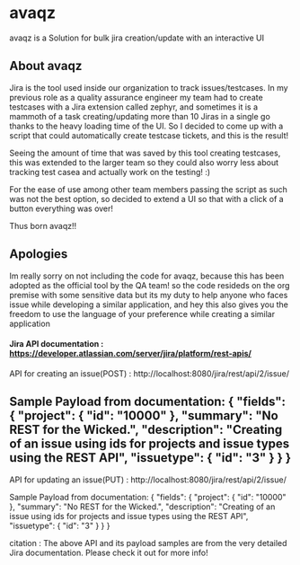 # avaqz
avaqz is a Solution for bulk jira creation/update with an interactive UI

## About avaqz
Jira is the tool used inside our organization to track issues/testcases. In my previous role as a quality assurance engineer my team had to create testcases with
a Jira extension called zephyr, and sometimes it is a mammoth of a task creating/updating more than 10 Jiras in a single go thanks to the heavy loading time of the UI.
So I decided to come up with a script that could automatically create  testcase tickets, and this is the result!

Seeing the amount of time that was saved by this tool creating testcases, this was extended to the larger team so they could also worry less about tracking test casea and actually work on the testing! :)

For the ease of use among other team members passing the script as such was not the best option, so decided to extend a UI so that with a click of a button everything was over!

Thus born avaqz!!

## Apologies
Im really sorry on not including the code for avaqz, because this has been adopted as the official tool by the QA team! so the code resideds on the org premise with some sensitive data but its my duty to help anyone who faces issue while developing a similar application, and hey this also gives you the freedom to use the language of your preference while creating a similar application

#### Jira API documentation : https://developer.atlassian.com/server/jira/platform/rest-apis/


API for creating an issue(POST)  : http://localhost:8080/jira/rest/api/2/issue/

Sample Payload  from documentation:
{
    "fields": {
       "project":
       {
          "id": "10000"
       },
       "summary": "No REST for the Wicked.",
       "description": "Creating of an issue using ids for projects and issue types using the REST API",
       "issuetype": {
          "id": "3"
       }
   }
}
------------------------------------------------------------------------------------------------------------------
API for updating an issue(PUT)  : http://localhost:8080/jira/rest/api/2/issue/

Sample Payload  from documentation:
{
    "fields": {
       "project":
       {
          "id": "10000"
       },
       "summary": "No REST for the Wicked.",
       "description": "Creating of an issue using ids for projects and issue types using the REST API",
       "issuetype": {
          "id": "3"
       }
   }
}


citation : The above API and its payload samples are from the very detailed Jira documentation. Please check it out for more info!
